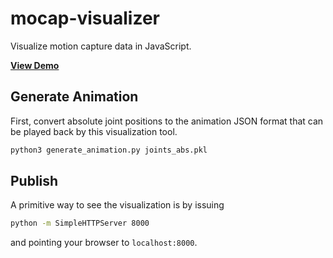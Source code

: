 # mocap-visualizer
Visualize motion capture data in JavaScript.

**[View Demo](http://eric-heiden.com/mocap-visualizer/)**

## Generate Animation
First, convert absolute joint positions to the animation JSON format that can be played back by this visualization tool.
```bash
python3 generate_animation.py joints_abs.pkl
```

## Publish
A primitive way to see the visualization is by issuing
```bash
python -m SimpleHTTPServer 8000
```
and pointing your browser to `localhost:8000`.
